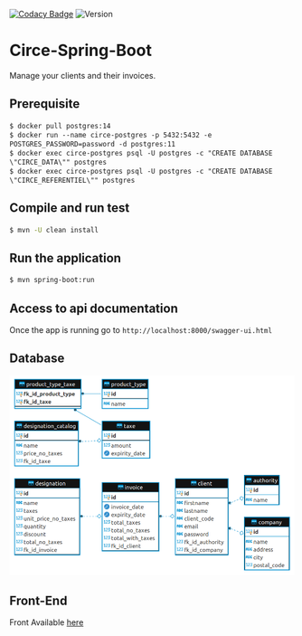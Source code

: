 [comment]: <> "[![CircleCI](https://circleci.com/gh/Kevin-Vu/okayo-facture.svg?style=svg)](https://circleci.com/gh/Kevin-Vu/okayo-facture)"  
[![Codacy Badge](https://app.codacy.com/project/badge/Grade/652838ec809046299d53bb617ca74753)](https://www.codacy.com/gh/Kevin-Vu/circe-spring-boot/dashboard?utm_source=github.com&amp;utm_medium=referral&amp;utm_content=Kevin-Vu/circe-spring-boot&amp;utm_campaign=Badge_Grade)
![Version](https://img.shields.io/badge/version-4.0.1-blue)
# Circe-Spring-Boot

Manage your clients and their invoices.

## Prerequisite
```
$ docker pull postgres:14
$ docker run --name circe-postgres -p 5432:5432 -e POSTGRES_PASSWORD=password -d postgres:11
$ docker exec circe-postgres psql -U postgres -c "CREATE DATABASE \"CIRCE_DATA\"" postgres
$ docker exec circe-postgres psql -U postgres -c "CREATE DATABASE \"CIRCE_REFERENTIEL\"" postgres
```

## Compile and run test
```sh
$ mvn -U clean install
```

## Run the application
```sh
$ mvn spring-boot:run
```

## Access to api documentation
Once the app is running go to `http://localhost:8000/swagger-ui.html`

## Database 
<img src="diagram.png" width="750">

## Front-End
Front Available [here](https://github.com/Kevin-Vu/circe-angular)
